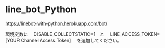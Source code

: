 # line_bot_Python


https://linebot-with-python.herokuapp.com/bot/


環境変数に　
DISABLE_COLLECTSTATIC=1　と　
LINE_ACCESS_TOKEN=[YOUR Channel Access Token]
　を追加してください。
